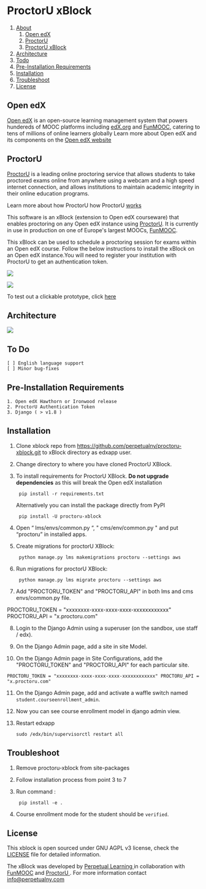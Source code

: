 ProctorU xBlock
===============

1. [About](https://github.com/perpetualny/proctoru-xblock#open-edx)
	1. [Open edX](https://github.com/perpetualny/proctoru-xblock#open-edx)
	2. [ProctorU](https://github.com/perpetualny/proctoru-xblock#proctoru)
	3. [ProctorU xBlock](https://github.com/perpetualny/proctoru-xblock#proctoru)
2. [Architecture](https://github.com/perpetualny/proctoru-xblock#architecture)
3. [Todo](https://github.com/perpetualny/proctoru-xblock#to-do)
4. [Pre-Installation Requirements](https://github.com/perpetualny/proctoru-xblock#pre-installation-requirements)
5. [Installation](https://github.com/perpetualny/proctoru-xblock#installation)
6. [Troubleshoot](https://github.com/perpetualny/proctoru-xblock#troubleshoot)
7. [License](https://github.com/perpetualny/proctoru-xblock#license)


Open edX
--------
[Open edX](http://open.edx.org) is an open-source learning management system  that powers hundereds of MOOC platforms including [edX.org](https://edx.org) and  [FunMOOC](https://www.fun-mooc.fr/), catering to tens of millions of online learners globally Learn more about Open edX and its components on the [Open edX website](https://open.edx.org/about-open-edx)

ProctorU
--------

[ProctorU](http://www.proctoru.com/) is a leading online proctoring service that allows students to take proctored exams online from anywhere using a webcam and a high speed internet connection, and allows institutions to maintain academic integrity in their online education programs.

Learn more about how ProctorU how ProctorU [ works ](http://www.proctoru.com/howitworks.php)

This software is an xBlock (extension to Open edX courseware) that enables proctoring on any Open edX instance using [ProctorU](http://www.proctoru.com/). It is currently in use in production on one of Europe's largest MOOCs, [FunMOOC](https://www.fun-mooc.fr/).

This xBlock can be used to schedule a proctoring session for exams within an Open edX course.  Follow the below instructions to install the xBlock on an Open edX instance.You will need to register your institution with ProctorU to get an authentication token.

![](http://i.imgur.com/rCTCfju.png)

![](http://i.imgur.com/Tr5Nlq4.jpg)

To test out a clickable prototype, click <a href="https://projects.invisionapp.com/share/V76EZPRNU#/screens" target="_blank">here</a>


Architecture
-----------------
![](http://i.imgur.com/6n9px9p.png)

To Do
-------
	[ ] English language support
	[ ] Minor bug-fixes

Pre-Installation Requirements
--------------------------------------
	1. Open edX Hawthorn or Ironwood release
	2. ProctorU Authentication Token
	3. Django ( > v1.8 )




Installation
-------------

1. Clone xblock repo from https://github.com/perpetualny/proctoru-xblock.git to xBlock directory as edxapp user.
2. Change directory to where you have cloned ProctorU XBlock.
3. To install requirements for ProctorU XBlock. **Do not upgrade dependencies** as this will break the Open edX installation

        pip install -r requirements.txt
        
   Alternatively you can install the package directly from PyPI
   	
   		pip install -U proctoru-xblock

4. Open “ lms/envs/common.py “, " cms/env/common.py " and put “proctoru” in installed apps.

5. Create migrations for proctorU XBlock:
	
		python manage.py lms makemigrations proctoru --settings aws

6. Run migrations for proctorU XBlock:

        python manage.py lms migrate proctoru --settings aws

7. Add "PROCTORU_TOKEN" and "PROCTORU_API" in both lms and cms envs/common.py file.

 PROCTORU_TOKEN = "xxxxxxxx-xxxx-xxxx-xxxx-xxxxxxxxxxxx"
 PROCTORU_API = "x.proctoru.com"
				
8. Login to the Django Admin using a superuser (on the sandbox, use staff / edx).

9. On the Django Admin page, add a site in site Model. 

10. On the Django Admin page in Site Configurations, add the "PROCTORU_TOKEN" and "PROCTORU_API"  for each particular site.

`PROCTORU_TOKEN = "xxxxxxxx-xxxx-xxxx-xxxx-xxxxxxxxxxxx"
 PROCTORU_API = "x.proctoru.com"`

11. On the Django Admin page, add and activate a waffle switch  named `student.courseenrollment_admin`.

12. Now you can see course enrollment model in django admin view. 

13. Restart edxapp

        sudo /edx/bin/supervisorctl restart all


Troubleshoot
-------------
1. Remove proctoru-xblock from site-packages
2. Follow installation process from point 3 to 7
3. Run command :

		pip install -e .
4. Course enrollment mode for the student should be `verified`.

License
-------
This xblock is open sourced under GNU AGPL v3 license, check the [LICENSE](https://github.com/perpetualny/proctoru-xblock/blob/master/LICENSE) file for detailed information.


The xBlock was developed by [ Perpetual Learning ](http://learning.perpetualny.com/) in collaboration with [ FunMOOC](https://www.fun-mooc.fr/) and [ ProctorU ](http://www.proctoru.com/). For more information contact [info@perpetualny.com](mailto:info@perpetualny.com)
